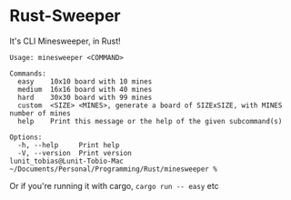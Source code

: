 # Rust-Sweeper
It's CLI Minesweeper, in Rust!

```
Usage: minesweeper <COMMAND>

Commands:
  easy    10x10 board with 10 mines
  medium  16x16 board with 40 mines
  hard    30x30 board with 99 mines
  custom  <SIZE> <MINES>, generate a board of SIZExSIZE, with MINES number of mines
  help    Print this message or the help of the given subcommand(s)

Options:
  -h, --help     Print help
  -V, --version  Print version
lunit_tobias@Lunit-Tobio-Mac ~/Documents/Personal/Programming/Rust/minesweeper %
```

Or if you're running it with cargo, `cargo run -- easy` etc

